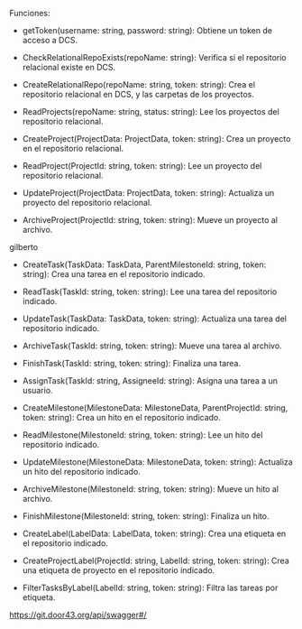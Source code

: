 Funciones:

- getToken(username: string, password: string): Obtiene un token de acceso a DCS.

- CheckRelationalRepoExists(repoName: string): Verifica si el repositorio relacional existe en DCS.
- CreateRelationalRepo(repoName: string, token: string): Crea el repositorio relacional en DCS, y las carpetas de los proyectos.

- ReadProjects(repoName: string, status: string): Lee los proyectos del repositorio relacional.

- CreateProject(ProjectData: ProjectData, token: string): Crea un proyecto en el repositorio relacional.
- ReadProject(ProjectId: string, token: string): Lee un proyecto del repositorio relacional.
- UpdateProject(ProjectData: ProjectData, token: string): Actualiza un proyecto del repositorio relacional.
- ArchiveProject(ProjectId: string, token: string): Mueve un proyecto al archivo.

gilberto
- CreateTask(TaskData: TaskData, ParentMilestoneId: string, token: string): Crea una tarea en el repositorio indicado.
- ReadTask(TaskId: string, token: string): Lee una tarea del repositorio indicado.
- UpdateTask(TaskData: TaskData, token: string): Actualiza una tarea del repositorio indicado.
- ArchiveTask(TaskId: string, token: string): Mueve una tarea al archivo.
- FinishTask(TaskId: string, token: string): Finaliza una tarea.
- AssignTask(TaskId: string, AssigneeId: string): Asigna una tarea a un usuario.

- CreateMilestone(MilestoneData: MilestoneData, ParentProjectId: string, token: string): Crea un hito en el repositorio indicado.
- ReadMilestone(MilestoneId: string, token: string): Lee un hito del repositorio indicado.
- UpdateMilestone(MilestoneData: MilestoneData, token: string): Actualiza un hito del repositorio indicado.
- ArchiveMilestone(MilestoneId: string, token: string): Mueve un hito al archivo.
- FinishMilestone(MilestoneId: string, token: string): Finaliza un hito.

- CreateLabel(LabelData: LabelData, token: string): Crea una etiqueta en el repositorio indicado.
- CreateProjectLabel(ProjectId: string, LabelId: string, token: string): Crea una etiqueta de proyecto en el repositorio indicado.
- FilterTasksByLabel(LabelId: string, token: string): Filtra las tareas por etiqueta.

https://git.door43.org/api/swagger#/
